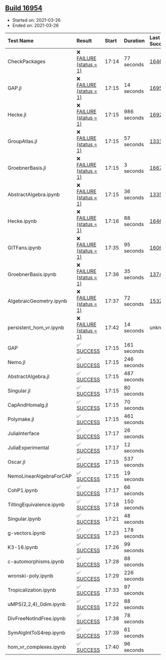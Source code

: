 ## [Build 16954](https://oscarci.mathematik.uni-kl.de/job/oscar/16954/)

* Started on: 2021-03-26
* Ended on: 2021-03-26

| Test Name    | Result | Start | Duration | Last Success | First Failure |
|:-------------|:-------|:------|:---------|:-------------|:--------------|
| CheckPackages | ❌ [FAILURE (status = 1)](https://oscarci.mathematik.uni-kl.de/job/oscar/16954/artifact/logs/build-16954/CheckPackages.log) | 17:14 | 77 seconds | [16463](https://oscarci.mathematik.uni-kl.de/job/oscar/16463/) | [16464](https://oscarci.mathematik.uni-kl.de/job/oscar/16464/) |
| GAP.jl | ❌ [FAILURE (status = 1)](https://oscarci.mathematik.uni-kl.de/job/oscar/16954/artifact/logs/build-16954/GAP.jl.log) | 17:15 | 14 seconds | [16952](https://oscarci.mathematik.uni-kl.de/job/oscar/16952/) | [16953](https://oscarci.mathematik.uni-kl.de/job/oscar/16953/) |
| Hecke.jl | ❌ [FAILURE (status = 1)](https://oscarci.mathematik.uni-kl.de/job/oscar/16954/artifact/logs/build-16954/Hecke.jl.log) | 17:15 | 986 seconds | [16920](https://oscarci.mathematik.uni-kl.de/job/oscar/16920/) | [16921](https://oscarci.mathematik.uni-kl.de/job/oscar/16921/) |
| GroupAtlas.jl | ❌ [FAILURE (status = 1)](https://oscarci.mathematik.uni-kl.de/job/oscar/16954/artifact/logs/build-16954/GroupAtlas.jl.log) | 17:15 | 57 seconds | [13311](https://oscarci.mathematik.uni-kl.de/job/oscar/13311/) | [13312](https://oscarci.mathematik.uni-kl.de/job/oscar/13312/) |
| GroebnerBasis.jl | ❌ [FAILURE (status = 1)](https://oscarci.mathematik.uni-kl.de/job/oscar/16954/artifact/logs/build-16954/GroebnerBasis.jl.log) | 17:15 | 3 seconds | [16676](https://oscarci.mathematik.uni-kl.de/job/oscar/16676/) | [16677](https://oscarci.mathematik.uni-kl.de/job/oscar/16677/) |
| AbstractAlgebra.ipynb | ❌ [FAILURE (status = 1)](https://oscarci.mathematik.uni-kl.de/job/oscar/16954/artifact/logs/build-16954/AbstractAlgebra.ipynb.log) | 17:15 | 36 seconds | [13355](https://oscarci.mathematik.uni-kl.de/job/oscar/13355/) | [13356](https://oscarci.mathematik.uni-kl.de/job/oscar/13356/) |
| Hecke.ipynb | ❌ [FAILURE (status = 1)](https://oscarci.mathematik.uni-kl.de/job/oscar/16954/artifact/logs/build-16954/Hecke.ipynb.log) | 17:16 | 88 seconds | [16463](https://oscarci.mathematik.uni-kl.de/job/oscar/16463/) | [16464](https://oscarci.mathematik.uni-kl.de/job/oscar/16464/) |
| GITFans.ipynb | ❌ [FAILURE (status = 1)](https://oscarci.mathematik.uni-kl.de/job/oscar/16954/artifact/logs/build-16954/GITFans.ipynb.log) | 17:35 | 95 seconds | [16068](https://oscarci.mathematik.uni-kl.de/job/oscar/16068/) | [16069](https://oscarci.mathematik.uni-kl.de/job/oscar/16069/) |
| GroebnerBasis.ipynb | ❌ [FAILURE (status = 1)](https://oscarci.mathematik.uni-kl.de/job/oscar/16954/artifact/logs/build-16954/GroebnerBasis.ipynb.log) | 17:36 | 35 seconds | [13748](https://oscarci.mathematik.uni-kl.de/job/oscar/13748/) | [13749](https://oscarci.mathematik.uni-kl.de/job/oscar/13749/) |
| AlgebraicGeometry.ipynb | ❌ [FAILURE (status = 1)](https://oscarci.mathematik.uni-kl.de/job/oscar/16954/artifact/logs/build-16954/AlgebraicGeometry.ipynb.log) | 17:37 | 72 seconds | [15322](https://oscarci.mathematik.uni-kl.de/job/oscar/15322/) | [15323](https://oscarci.mathematik.uni-kl.de/job/oscar/15323/) |
| persistent_hom_vr.ipynb | ❌ [FAILURE (status = 1)](https://oscarci.mathematik.uni-kl.de/job/oscar/16954/artifact/logs/build-16954/persistent_hom_vr.ipynb.log) | 17:42 | 14 seconds | unknown | unknown |
| GAP | ✅ [SUCCESS](https://oscarci.mathematik.uni-kl.de/job/oscar/16954/artifact/logs/build-16954/GAP.log) | 17:15 | 161 seconds |  |  |
| Nemo.jl | ✅ [SUCCESS](https://oscarci.mathematik.uni-kl.de/job/oscar/16954/artifact/logs/build-16954/Nemo.jl.log) | 17:15 | 246 seconds |  |  |
| AbstractAlgebra.jl | ✅ [SUCCESS](https://oscarci.mathematik.uni-kl.de/job/oscar/16954/artifact/logs/build-16954/AbstractAlgebra.jl.log) | 17:15 | 487 seconds |  |  |
| Singular.jl | ✅ [SUCCESS](https://oscarci.mathematik.uni-kl.de/job/oscar/16954/artifact/logs/build-16954/Singular.jl.log) | 17:15 | 80 seconds |  |  |
| CapAndHomalg.jl | ✅ [SUCCESS](https://oscarci.mathematik.uni-kl.de/job/oscar/16954/artifact/logs/build-16954/CapAndHomalg.jl.log) | 17:15 | 70 seconds |  |  |
| Polymake.jl | ✅ [SUCCESS](https://oscarci.mathematik.uni-kl.de/job/oscar/16954/artifact/logs/build-16954/Polymake.jl.log) | 17:15 | 461 seconds |  |  |
| JuliaInterface | ✅ [SUCCESS](https://oscarci.mathematik.uni-kl.de/job/oscar/16954/artifact/logs/build-16954/JuliaInterface.log) | 17:17 | 26 seconds |  |  |
| JuliaExperimental | ✅ [SUCCESS](https://oscarci.mathematik.uni-kl.de/job/oscar/16954/artifact/logs/build-16954/JuliaExperimental.log) | 17:17 | 12 seconds |  |  |
| Oscar.jl | ✅ [SUCCESS](https://oscarci.mathematik.uni-kl.de/job/oscar/16954/artifact/logs/build-16954/Oscar.jl.log) | 17:15 | 537 seconds |  |  |
| NemoLinearAlgebraForCAP | ✅ [SUCCESS](https://oscarci.mathematik.uni-kl.de/job/oscar/16954/artifact/logs/build-16954/NemoLinearAlgebraForCAP.log) | 17:15 | 19 seconds |  |  |
| CohP1.ipynb | ✅ [SUCCESS](https://oscarci.mathematik.uni-kl.de/job/oscar/16954/artifact/logs/build-16954/CohP1.ipynb.log) | 17:17 | 66 seconds |  |  |
| TiltingEquivalence.ipynb | ✅ [SUCCESS](https://oscarci.mathematik.uni-kl.de/job/oscar/16954/artifact/logs/build-16954/TiltingEquivalence.ipynb.log) | 17:18 | 150 seconds |  |  |
| Singular.ipynb | ✅ [SUCCESS](https://oscarci.mathematik.uni-kl.de/job/oscar/16954/artifact/logs/build-16954/Singular.ipynb.log) | 17:21 | 48 seconds |  |  |
| g-vectors.ipynb | ✅ [SUCCESS](https://oscarci.mathematik.uni-kl.de/job/oscar/16954/artifact/logs/build-16954/g-vectors.ipynb.log) | 17:23 | 178 seconds |  |  |
| K3-16.ipynb | ✅ [SUCCESS](https://oscarci.mathematik.uni-kl.de/job/oscar/16954/artifact/logs/build-16954/K3-16.ipynb.log) | 17:26 | 99 seconds |  |  |
| c-automorphisms.ipynb | ✅ [SUCCESS](https://oscarci.mathematik.uni-kl.de/job/oscar/16954/artifact/logs/build-16954/c-automorphisms.ipynb.log) | 17:28 | 88 seconds |  |  |
| wronski-poly.ipynb | ✅ [SUCCESS](https://oscarci.mathematik.uni-kl.de/job/oscar/16954/artifact/logs/build-16954/wronski-poly.ipynb.log) | 17:29 | 226 seconds |  |  |
| Tropicalization.ipynb | ✅ [SUCCESS](https://oscarci.mathematik.uni-kl.de/job/oscar/16954/artifact/logs/build-16954/Tropicalization.ipynb.log) | 17:33 | 97 seconds |  |  |
| uMPS(2,2,4)_0dim.ipynb | ✅ [SUCCESS](https://oscarci.mathematik.uni-kl.de/job/oscar/16954/artifact/logs/build-16954/uMPS-2-2-4-_0dim.ipynb.log) | 17:22 | 88 seconds |  |  |
| DivFreeNotIndFree.ipynb | ✅ [SUCCESS](https://oscarci.mathematik.uni-kl.de/job/oscar/16954/artifact/logs/build-16954/DivFreeNotIndFree.ipynb.log) | 17:38 | 78 seconds |  |  |
| SymAlgIntToS4rep.ipynb | ✅ [SUCCESS](https://oscarci.mathematik.uni-kl.de/job/oscar/16954/artifact/logs/build-16954/SymAlgIntToS4rep.ipynb.log) | 17:39 | 61 seconds |  |  |
| hom_vr_complexes.ipynb | ✅ [SUCCESS](https://oscarci.mathematik.uni-kl.de/job/oscar/16954/artifact/logs/build-16954/hom_vr_complexes.ipynb.log) | 17:40 | 96 seconds |  |  |
